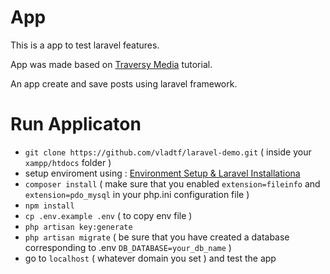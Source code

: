 # App

This is a app to test laravel features.

App was made based on [Traversy Media](https://www.youtube.com/user/TechGuyWeb) tutorial.

An app create and save posts using laravel framework.


# Run Applicaton

- `git clone https://github.com/vladtf/laravel-demo.git` ( inside your `xampp/htdocs` folder )
- setup enviroment using :  [Environment Setup & Laravel Installationa](https://www.youtube.com/watch?v=H3uRXvwXz1o&list=PLillGF-RfqbYhQsN5WMXy6VsDMKGadrJ-&index=2)
- `composer install` ( make sure that you enabled `extension=fileinfo` and `extension=pdo_mysql` in your php.ini configuration file )
- `npm install`
- `cp .env.example .env` ( to copy env file )
- `php artisan key:generate`
- `php artisan migrate` ( be sure that you have created a database corresponding to .env `DB_DATABASE=your_db_name` )
- go to `localhost` ( whatever domain you set ) and test the app
